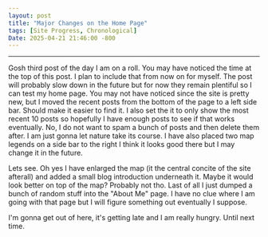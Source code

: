 ```yaml
---
layout: post
title: "Major Changes on the Home Page"
tags: [Site Progress, Chronological]
Date: 2025-04-21 21:46:00 -800
---
```

---
Gosh third post of the day I am on a roll. You may have noticed the time at the top of this post. I plan to include that from now on for myself. The post will probably 
slow down in the future but for now they remain plentiful so I can test my home page. You may not have noticed since the site is pretty new, but I moved the recent posts from the 
bottom of the page to a left side bar. Should make it easier to find it. I also set the it to only show the most recent 10 posts so hopefully I have enough posts to see if that 
works eventually. No, I do not want to spam a bunch of posts and then delete them after. I am just gonna let nature take its course. I have also placed two map legends on a side 
bar to the right I think it looks good there but I may change it in the future.

Lets see. Oh yes I have enlarged the map (it the central concite of the site afterall) and added a small blog introduction underneath it. Maybe it would look better on top of the 
map? Probably not tho. Last of all I just dumped a bunch of random stuff into the "About Me" page. I have no clue where I am going with that page but I will figure something out 
eventually I suppose.

I'm gonna get out of here, it's getting late and I am really hungry. Until next time.
